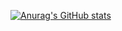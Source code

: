 [![Anurag's GitHub stats](https://github-readme-stats.vercel.app/api?username=LukeSkywalker92&count_private=true)](https://github.com/anuraghazra/github-readme-stats)
